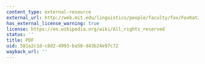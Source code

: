 ```yaml
---
content_type: external-resource
external_url: http://web.mit.edu/linguistics/people/faculty/fox/FoxKatzir.pdf
has_external_license_warning: true
license: https://en.wikipedia.org/wiki/All_rights_reserved
status: ''
title: PDF
uid: 581a2c1d-c8d2-4993-ba58-d43b24e97c72
wayback_url: ''
---
```

